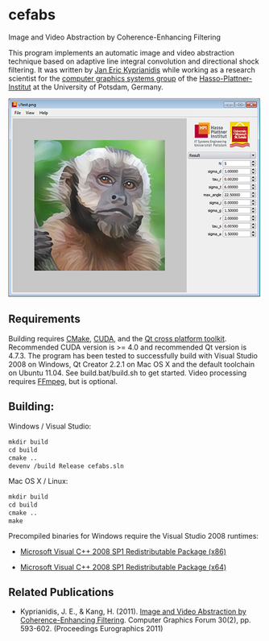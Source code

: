 # cefabs

Image and Video Abstraction by Coherence-Enhancing Filtering

This program implements an automatic image and video abstraction technique based on adaptive line integral convolution and directional shock filtering. It was written by [Jan Eric Kyprianidis](http://www.kyprianidis.com/) while working as a research scientist for the [computer graphics systems group](http://www.hpi3d.de/) of the [Hasso-Plattner-Institut](http://www.hpi.uni-potsdam.de/) at the University of Potsdam, Germany.

![Screenshot](screenshot.jpg)

## Requirements
Building requires [CMake](http://www.cmake.org/), [CUDA](http://developer.nvidia.com/cuda-toolkit-40), and the [Qt cross platform toolkit](http://qt-project.org). Recommended CUDA version is >= 4.0 and recommended Qt version is 4.7.3. The program has been tested to successfully build with Visual Studio 2008 on Windows, Qt Creator 2.2.1 on Mac OS X and the default toolchain on Ubuntu 11.04. See build.bat/build.sh to get started. Video processing requires [FFmpeg](http://www.ffmpeg.org/), but is optional.

## Building:

Windows / Visual Studio:
```
mkdir build
cd build
cmake ..
devenv /build Release cefabs.sln
```

Mac OS X / Linux:
```
mkdir build
cd build
cmake ..
make
```

Precompiled binaries for Windows require the Visual Studio 2008 runtimes:
* [Microsoft Visual C++ 2008 SP1 Redistributable Package (x86)](http://www.microsoft.com/downloads/en/details.aspx?familyid=A5C84275-3B97-4AB7-A40D-3802B2AF5FC2)

* [Microsoft Visual C++ 2008 SP1 Redistributable Package (x64)](http://www.microsoft.com/downloads/en/details.aspx?FamilyID=BA9257CA-337F-4B40-8C14-157CFDFFEE4E)


## Related Publications
* Kyprianidis, J. E., & Kang, H. (2011). [Image and Video Abstraction by Coherence-Enhancing Filtering](http://www.kyprianidis.com/p/eg2011/). Computer Graphics Forum 30(2), pp. 593-602. (Proceedings Eurographics 2011)
